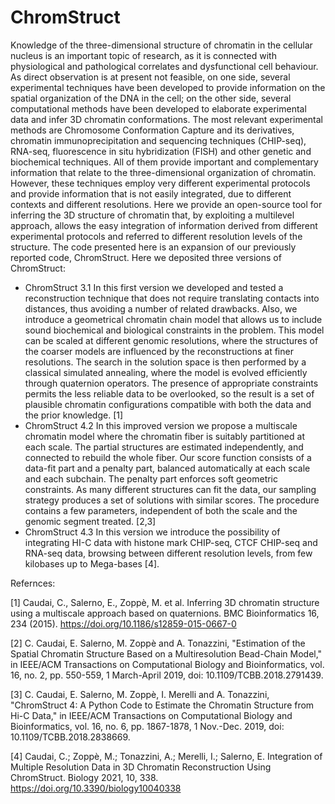 # ChromStruct
Knowledge of the three-dimensional structure of chromatin in the cellular nucleus is an important topic of research, as it is connected with physiological and pathological correlates and dysfunctional cell behaviour. As direct observation is at present not feasible, on one side, several experimental techniques have been developed to provide information on the spatial organization of the DNA in the cell; on the other side, several computational methods have been developed to elaborate experimental data and infer 3D chromatin conformations. The most relevant experimental methods are Chromosome Conformation Capture and its derivatives, chromatin immunoprecipitation and sequencing techniques (CHIP-seq), RNA-seq, fluorescence in situ hybridization (FISH) and other genetic and biochemical techniques. All of them provide important and complementary information that relate to the three-dimensional organization of chromatin. However, these techniques employ very different experimental protocols and provide information that is not easily integrated, due to different contexts and different resolutions. Here we provide an open-source tool for inferring the 3D structure of chromatin that, by exploiting a multilevel approach, allows the easy integration of information derived from different experimental protocols and referred to different resolution levels of the structure. The code presented here is an expansion of our previously reported code, ChromStruct. 
Here we deposited three versions of ChromStruct:
- ChromStruct 3.1 In this first version we developed and tested a reconstruction technique that does not require translating contacts into distances, thus avoiding a number of related drawbacks. Also, we introduce a geometrical chromatin chain model that allows us to include sound biochemical and biological constraints in the problem. This model can be scaled at different genomic resolutions, where the structures of the coarser models are influenced by the reconstructions at finer resolutions. The search in the solution space is then performed by a classical simulated annealing, where the model is evolved efficiently through quaternion operators. The presence of appropriate constraints permits the less reliable data to be overlooked, so the result is a set of plausible chromatin configurations compatible with both the data and the prior knowledge. [1]
- ChromStruct 4.2 In this improved version we propose a multiscale chromatin model where the chromatin fiber is suitably partitioned at each scale. The partial structures are estimated independently, and connected to rebuild the whole fiber. Our score function consists of a data-fit part and a penalty part, balanced automatically at each scale and each subchain. The penalty part enforces soft geometric constraints. As many different structures can fit the data, our sampling strategy produces a set of solutions with similar scores. The procedure contains a few parameters, independent of both the scale and the genomic segment treated. [2,3]
- ChromStruct 4.3 In this version we introduce the possibility of integrating HI-C data with histone mark CHIP-seq, CTCF CHIP-seq and RNA-seq data, browsing between different resolution levels, from few kilobases up to Mega-bases [4]. 

Refernces:

[1] Caudai, C., Salerno, E., Zoppè, M. et al. Inferring 3D chromatin structure using a multiscale approach based on quaternions. BMC Bioinformatics 16, 234 (2015). https://doi.org/10.1186/s12859-015-0667-0

[2] C. Caudai, E. Salerno, M. Zoppè and A. Tonazzini, "Estimation of the Spatial Chromatin Structure Based on a Multiresolution Bead-Chain Model," in IEEE/ACM Transactions on Computational Biology and Bioinformatics, vol. 16, no. 2, pp. 550-559, 1 March-April 2019, doi: 10.1109/TCBB.2018.2791439.

[3] C. Caudai, E. Salerno, M. Zoppè, I. Merelli and A. Tonazzini, "ChromStruct 4: A Python Code to Estimate the Chromatin Structure from Hi-C Data," in IEEE/ACM Transactions on Computational Biology and Bioinformatics, vol. 16, no. 6, pp. 1867-1878, 1 Nov.-Dec. 2019, doi: 10.1109/TCBB.2018.2838669.

[4] Caudai, C.; Zoppè, M.; Tonazzini, A.; Merelli, I.; Salerno, E. Integration of Multiple Resolution Data in 3D Chromatin Reconstruction Using ChromStruct. Biology 2021, 10, 338. https://doi.org/10.3390/biology10040338
